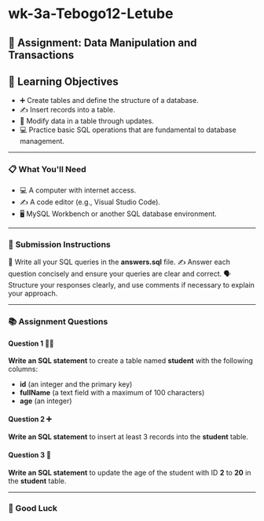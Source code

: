 # wk-3a-Tebogo12-Letube

## 📝 Assignment: Data Manipulation and Transactions

## 🎯 Learning Objectives

* ➕ Create tables and define the structure of a database.
* ✍️ Insert records into a table.
* 🔄 Modify data in a table through updates.
* 💻 Practice basic SQL operations that are fundamental to database management.

---

### 📋 **What You'll Need**

* 💻 A computer with internet access.
* ✍️ A code editor (e.g., Visual Studio Code).
* 🖥️ MySQL Workbench or another SQL database environment.

---

### 📝 **Submission Instructions**

📂 Write all your SQL queries in the **answers.sql** file.
✍️ Answer each question concisely and ensure your queries are clear and correct.
🗣️ Structure your responses clearly, and use comments if necessary to explain your approach.

---

### 📚 **Assignment Questions**

#### **Question 1 🧑‍🎓**

**Write an SQL statement** to create a table named **student** with the following columns:  

* **id** (an integer and the primary key)  
* **fullName** (a text field with a maximum of 100 characters)  
* **age** (an integer)

#### **Question 2 ➕**

**Write an SQL statement** to insert at least 3 records into the **student** table.

#### **Question 3 🔄**

**Write an SQL statement** to update the age of the student with ID **2** to **20** in the **student** table.

---

### 🚀 Good Luck
